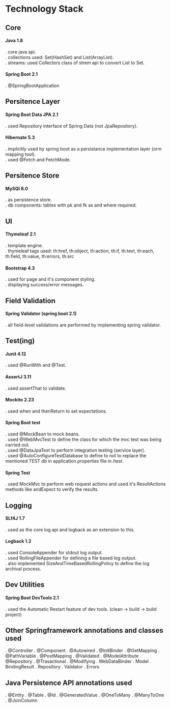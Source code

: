 # Technology Stack 

## Core
#### Java 1.8
 . core java api.  
 . collections used: Set(HashSet) and List(ArrayList).  
 . streams: used Collectors class of strem api to convert List to Set.

#### Spring Boot 2.1  
 . @SpringBootApplication

## Persitence Layer
#### Spring Boot Data JPA 2.1  
  . used Repository interface of Spring Data (not JpaRepository).  
#### Hibernate 5.3  
  . implicitly used by spring boot as a persistance implementation layer (orm mapping tool).  
  . used @Fetch and FetchMode.  

## Persitence Store
####  MySQl 8.0  
  . as persistence store.  
  . db components: tables with pk and fk as and where required.  

## UI
#### Thymeleaf 2.1  
  . template engine.  
  . thymeleaf tags used: th:href, th:object, th:action, th:if, th:text, th:each, th:field, th:value, th:errors, th:src  
#### Bootstrap 4.3  
  . used for page and it's component styling.  
  . displaying success/error messages.  

## Field Validation
#### Spring Validator (spring boot 2.1)  
  . all field-level validations are performed by implementing spring validator.  

## Test(ing)
#### Junit 4.12   
  . used @RunWith and @Test.  
#### AssertJ 3.11  
  . used assertThat to validate.  	
#### Mockito 2.23  
  . used when and thenReturn to set expectations.  
#### Spring Boot test  
  . used @MockBean to mock beans.  
  . used @WebMvcTest to define the class for which the mvc test was being carried out.  
  . used @DataJpaTest to perform integration testing (service layer).  
  . used @AutoConfigureTestDatabase to define to not to replace the mentioned TEST db in application.properties file in /test.  
#### Spring Test  
  . used MockMvc to perform web request actions and used it's ResultActions methods like andExpect to verify the results.   

## Logging
#### SLf4J 1.7  
  . used as the core log api and logback as an extension to this.  
#### Logback 1.2  
  . used ConsoleAppender for stdout log output.  
  . used RollingFileAppender for defining a file based log output.  
  . also implemented SizeAndTimeBasedRollingPolicy to define the log archival process.   	  

## Dev Utilities
#### Spring Boot DevTools 2.1  
  . used the Automatic Restart feature of dev tools. (clean -> build ->  build project)  

## Other Springframework annotations and classes used
  . @Controller
  . @Component
  . @Autowired
  . @InitBinder
  . @GetMapping
  . @PathVariable
  . @PostMapping
  . @Validated
  . @ModelAttribute
  . @Repository
  . @Trasactional
  . @Modifying
  . WebDataBinder
  . Model
  . BindingResult
  . Repository
  . Validator
  . Errors 

## Java Persistence API annotations used
  . @Entity
  . @Table
  . @Id
  . @GeneratedValue
  . @OneToMany
  . @ManyToOne
  . @JoinColumn
